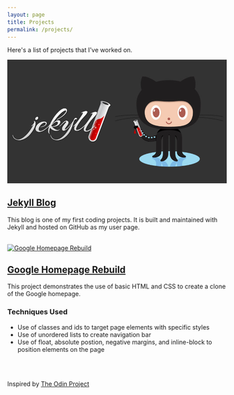 ```yaml
---
layout: page
title: Projects
permalink: /projects/
---
```


Here's a list of projects that I've worked on. 

<div class='project'>
  <a href="/" target="_blank"><img src="/img/jekyll-github.jpg" alt="Jekyll and GitHub Logos"></a>
  <h2>
    <a href="/" target="_blank">Jekyll Blog</a>
  </h2>
  <div>
    <p>This blog is one of my first coding projects. It is built and maintained with Jekyll and hosted on GitHub as my user page.</p>  
  </div>

</div>
<br class="clear"/>

<div class='project'>
  <a href="/" target="_blank"><img src="https://www.google.com/images/branding/googlelogo/2x/googlelogo_color_272x92dp.png" alt="Google Homepage Rebuild"></a>
  <h2>
    <a href="/" target="_blank">Google Homepage Rebuild</a>
  </h2>
  <div>
    <p>This project demonstrates the use of basic HTML and CSS to create a clone of the Google homepage.</p>
	<h3>Techniques Used</h3>
    <ul>
	  <li>Use of classes and ids to target page elements with specific styles</li>
	  <li>Use of unordered lists to create navigation bar</li>
	  <li>Use of float, absolute postion, negative margins, and inline-block to position elements on the page</li>
	</ul>
	<br/>&nbsp;
	<p>Inspired by <a href="http://www.theodinproject.com/web-development-101/html-css" target="_blank">The Odin Project</a></p>
    </p>  
  </div>

</div>